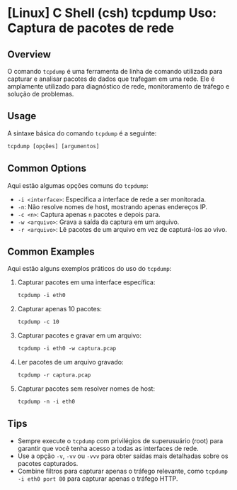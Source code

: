 # [Linux] C Shell (csh) tcpdump Uso: Captura de pacotes de rede

## Overview
O comando `tcpdump` é uma ferramenta de linha de comando utilizada para capturar e analisar pacotes de dados que trafegam em uma rede. Ele é amplamente utilizado para diagnóstico de rede, monitoramento de tráfego e solução de problemas.

## Usage
A sintaxe básica do comando `tcpdump` é a seguinte:

```csh
tcpdump [opções] [argumentos]
```

## Common Options
Aqui estão algumas opções comuns do `tcpdump`:

- `-i <interface>`: Especifica a interface de rede a ser monitorada.
- `-n`: Não resolve nomes de host, mostrando apenas endereços IP.
- `-c <n>`: Captura apenas `n` pacotes e depois para.
- `-w <arquivo>`: Grava a saída da captura em um arquivo.
- `-r <arquivo>`: Lê pacotes de um arquivo em vez de capturá-los ao vivo.

## Common Examples
Aqui estão alguns exemplos práticos do uso do `tcpdump`:

1. Capturar pacotes em uma interface específica:
   ```csh
   tcpdump -i eth0
   ```

2. Capturar apenas 10 pacotes:
   ```csh
   tcpdump -c 10
   ```

3. Capturar pacotes e gravar em um arquivo:
   ```csh
   tcpdump -i eth0 -w captura.pcap
   ```

4. Ler pacotes de um arquivo gravado:
   ```csh
   tcpdump -r captura.pcap
   ```

5. Capturar pacotes sem resolver nomes de host:
   ```csh
   tcpdump -n -i eth0
   ```

## Tips
- Sempre execute o `tcpdump` com privilégios de superusuário (root) para garantir que você tenha acesso a todas as interfaces de rede.
- Use a opção `-v`, `-vv` ou `-vvv` para obter saídas mais detalhadas sobre os pacotes capturados.
- Combine filtros para capturar apenas o tráfego relevante, como `tcpdump -i eth0 port 80` para capturar apenas o tráfego HTTP.